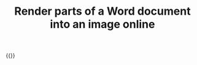 ﻿---
title: "Render parts of a Word document into an image online"
articleTitle: "Render parts of a Word document into an image"
linktitle: "Render parts of a Word document into an image"
type: docs
url: /documents/render-into-image/
description: "Render parts of a Word document into an image programmatically via Cloud API."
weight: 140
---

{{<list-children-pages>}}
